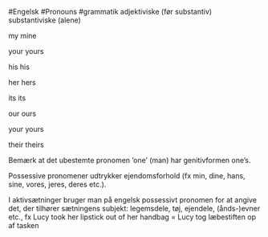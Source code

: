 #Engelsk #Pronouns #grammatik
adjektiviske (før substantiv) substantiviske (alene)

my                                                                              mine

your                                                                            yours

his                                                                               his

her                                                                              hers

its                                                                                its

our                                                                              ours

your                                                                            yours

their                                                                            theirs


Bemærk at det ubestemte pronomen ’one’ (man) har genitivformen one’s.

Possessive pronomener udtrykker ejendomsforhold (fx min, dine, hans, sine, vores, jeres, deres etc.).

I aktivsætninger bruger man på engelsk possessivt pronomen for at angive det, der tilhører sætningens subjekt: legemsdele, tøj, ejendele, (ånds-)evner etc., fx Lucy took her lipstick out of her handbag = Lucy tog læbestiften op af tasken